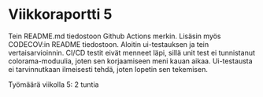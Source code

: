 # Viikkoraportti 5

Tein README.md tiedostoon Github Actions merkin. Lisäsin myös CODECOV:in README tiedostoon. Aloitin ui-testauksen ja tein vertaisarvioinnin. CI/CD testit eivät menneet läpi, sillä unit test ei tunnistanut colorama-moduulia, joten sen korjaamiseen meni kauan aikaa. Ui-testausta ei tarvinnutkaan ilmeisesti tehdä, joten lopetin sen tekemisen.

Työmäärä viikolla 5: 2 tuntia